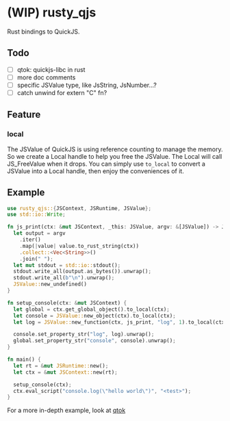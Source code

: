 # (WIP) rusty_qjs

Rust bindings to QuickJS.

## Todo

- [ ] qtok: quickjs-libc in rust
- [ ] more doc comments
- [ ] specific JSValue type, like JsString, JsNumber...?
- [ ] catch unwind for extern "C" fn?

## Feature

### local

The JSValue of QuickJS is using reference counting to manage the memory. So we
create a Local handle to help you free the JSValue. The Local will call
JS_FreeValue when it drops. You can simply use `to_local` to convert a JSValue
into a Local handle, then enjoy the conveniences of it.

## Example

```rust
use rusty_qjs::{JSContext, JSRuntime, JSValue};
use std::io::Write;

fn js_print(ctx: &mut JSContext, _this: JSValue, argv: &[JSValue]) -> JSValue {
  let output = argv
    .iter()
    .map(|value| value.to_rust_string(ctx))
    .collect::<Vec<String>>()
    .join(" ");
  let mut stdout = std::io::stdout();
  stdout.write_all(output.as_bytes()).unwrap();
  stdout.write_all(b"\n").unwrap();
  JSValue::new_undefined()
}

fn setup_console(ctx: &mut JSContext) {
  let global = ctx.get_global_object().to_local(ctx);
  let console = JSValue::new_object(ctx).to_local(ctx);
  let log = JSValue::new_function(ctx, js_print, "log", 1).to_local(ctx);

  console.set_property_str("log", log).unwrap();
  global.set_property_str("console", console).unwrap();
}

fn main() {
  let rt = &mut JSRuntime::new();
  let ctx = &mut JSContext::new(rt);

  setup_console(ctx);
  ctx.eval_script("console.log(\"hello world\")", "<test>");
}
```

For a more in-depth example, look at
[qtok](https://github.com/ahabhgk/rusty_qjs/tree/main/qtok)
